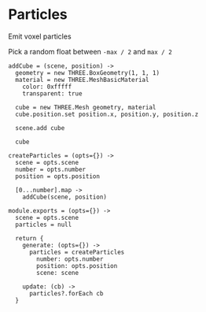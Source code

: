 Particles
=========

Emit voxel particles

Pick a random float between `-max / 2` and `max / 2`

    addCube = (scene, position) ->
      geometry = new THREE.BoxGeometry(1, 1, 1)
      material = new THREE.MeshBasicMaterial
        color: 0xfffff
        transparent: true

      cube = new THREE.Mesh geometry, material
      cube.position.set position.x, position.y, position.z

      scene.add cube

      cube

    createParticles = (opts={}) ->
      scene = opts.scene
      number = opts.number
      position = opts.position

      [0...number].map ->
        addCube(scene, position)

    module.exports = (opts={}) ->
      scene = opts.scene
      particles = null

      return {
        generate: (opts={}) ->
          particles = createParticles
            number: opts.number
            position: opts.position
            scene: scene

        update: (cb) ->
          particles?.forEach cb
      }

